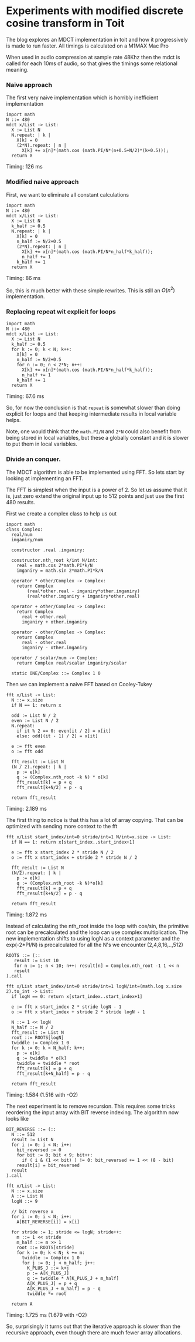 # Experiments with modified discrete cosine transform in Toit

The blog explores an MDCT implementation in toit and how it 
progressively is made to run faster. All timings is calculated on a M1MAX Mac Pro

When used in audio compression at sample rate 48Khz then the mdct is called for
each 10ms of audio, so that gives the timings some relational meaning.

### Naive approach
The first very naive implementation which is 
horribly inefficient implementation
```toit
import math
N ::= 480
mdct x/List -> List:
  X := List N
  N.repeat: | k |
    X[k] = 0
    (2*N).repeat: | n |
      X[k] += x[n]*(math.cos (math.PI/N*(n+0.5+N/2)*(k+0.5)));
  return X
```
Timing: 126 ms

### Modified naive approach
First, we want to eliminate all constant calculations
```toit
import math
N ::= 480
mdct x/List -> List:
  X := List N
  k_half := 0.5
  N.repeat: | k |
    X[k] = 0
    n_half := N/2+0.5
    (2*N).repeat: | n |
      X[k] += x[n]*(math.cos (math.PI/N*n_half*k_half));
      n_half += 1
    k_half += 1
  return X
```
Timing: 86 ms

So, this is much better with these simple rewrites. This is still an $O(n^2)$ implementation.
### Replacing repeat wit explicit for loops

```toit
import math
N ::= 480
mdct x/List -> List:
  X := List N
  k_half := 0.5
  for k := 0; k < N; k++:
    X[k] = 0
    n_half := N/2+0.5
    for n := 0; n < 2*N; n++:
      X[k] += x[n]*(math.cos (math.PI/N*n_half*k_half));
      n_half += 1
    k_half += 1
  return X
```
Timing: 67.6 ms

So, for now the conclusion is that `repeat` is somewhat slower than doing
explicit for loops and that keeping intermediate results in local variable helps.

Note, one would think that the `math.PI/N` and `2*N` could also benefit from
being stored in local variables, but these a globally constant and it is slower to
put them in local variables.

### Divide an conquer.
The MDCT algorithm is able to be implemented using FFT. So lets start by looking at implementing an FFT.

The FFT is simplest when the input is a power of 2. So let us assume that it is, just zero extend the 
original input up to 512 points and just use the first 480 results.

First we create a complex class to help us out
```toit
import math
class Complex:
  real/num
  imganiry/num

  constructor .real .imganiry:

  constructor.nth_root k/int N/int:
    real = math.cos 2*math.PI*k/N
    imganiry = math.sin 2*math.PI*k/N

  operator * other/Complex -> Complex:
    return Complex
        (real*other.real - imganiry*other.imganiry)
        (real*other.imganiry + imganiry*other.real)

  operator + other/Complex -> Complex:
    return Complex
      real + other.real
      imganiry + other.imganiry

  operator - other/Complex -> Complex:
    return Complex
      real - other.real
      imganiry - other.imganiry

  operator / scalar/num -> Complex:
    return Complex real/scalar imganiry/scalar
    
  static ONE/Complex ::= Complex 1 0  
```

Then we can implement a naive FFT based on Cooley-Tukey
```toit
fft x/List -> List:
  N ::= x.size
  if N == 1: return x

  odd := List N / 2
  even := List N / 2
  N.repeat:
    if it % 2 == 0: even[it / 2] = x[it]
    else: odd[(it - 1) / 2] = x[it]

  e := fft even
  o := fft odd

  fft_result := List N
  (N / 2).repeat: | k |
    p := e[k]
    q := (Complex.nth_root -k N) * o[k]
    fft_result[k] = p + q
    fft_result[k+N/2] = p - q

  return fft_result
```
Timing: 2.189 ms

The first thing to notice is that this has a lot of array copying. 
That can be optimized with sending more context to the fft

```toit
fft x/List start_index/int=0 stride/int=1 N/int=x.size -> List:
  if N == 1: return x[start_index..start_index+1]

  e := fft x start_index 2 * stride N / 2
  o := fft x start_index + stride 2 * stride N / 2

  fft_result := List N
  (N/2).repeat: | k |
    p := e[k]
    q := (Complex.nth_root -k N)*o[k]
    fft_result[k] = p + q
    fft_result[k+N/2] = p - q

  return fft_result
```
Timing: 1.872 ms

Instead of calculating the nth_root inside the loop with cos/sin, the primitive root
can be precalculated and the loop can use complex multiplication. The new implementation shifts to 
using logN as a context parameter and the exp(-2*PI/N) is precalculated for
all the N's we encounter (2,4,8,16,..,512)
```toit
ROOTS ::= (::
   result := List 10
   for n := 1; n < 10; n++: result[n] = Complex.nth_root -1 1 << n
   result
).call

fft x/List start_index/int=0 stride/int=1 logN/int=(math.log x.size 2).to_int -> List:
  if logN == 0: return x[start_index..start_index+1]

  e := fft x start_index 2 * stride logN - 1
  o := fft x start_index + stride 2 * stride logN - 1

  N ::= 1 << logN
  N_half ::= N / 2
  fft_result := List N
  root ::= ROOTS[logN]
  twiddle := Complex 1 0
  for k := 0; k < N_half; k++:
    p := e[k]
    q := twiddle * o[k]
    twiddle = twiddle * root
    fft_result[k] = p + q
    fft_result[k+N_half] = p - q

  return fft_result
```
Timing: 1.584 (1.516 with -O2)

The next experiment is to remove recursion. This requires some tricks reordering the input array
with BIT reverse indexing.
The algorithm now looks like
```toit
BIT_REVERSE ::= (::
  N ::= 512
  result := List N
  for i := 0; i < N; i++:
    bit_reversed := 0
    for bit := 0; bit < 9; bit++:
      if ( i & (1 << bit) ) != 0: bit_reversed += 1 << (8 - bit)
    result[i] = bit_reversed
  result
).call

fft x/List -> List:
  N ::= x.size
  A ::= List N
  logN ::= 9

  // bit reverse x
  for i := 0; i < N; i++:
    A[BIT_REVERSE[i]] = x[i]

  for stride := 1; stride <= logN; stride++:
    m ::= 1 << stride
    m_half ::= m >> 1
    root ::= ROOTS[stride]
    for k := 0; k < N; k += m:
      twiddle := Complex 1 0
      for j := 0; j < m_half; j++:
        K_PLUS_J ::= k+j
        p := A[K_PLUS_J]
        q := twiddle * A[K_PLUS_J + m_half]
        A[K_PLUS_J] = p + q
        A[K_PLUS_J + m_half] = p - q
        twiddle *= root
        
  return A
```
Timing: 1.725 ms (1.679 with -O2)

So, surprisingly it turns out that the iterative approach is slower than the 
recursive approach, even though there are much fewer array allocations.
